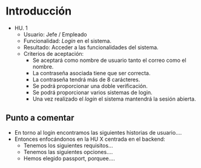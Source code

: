 # Introducción



- HU. 1
	- Usuario: Jefe / Empleado
	- Funcionalidad: *Login* en el sistema.
	- Resultado: Acceder a las funcionalidades del sistema.
	- Criterios de aceptación:
		- Se aceptará como nombre de usuario tanto el correo como el nombre.
		- La contraseña asociada tiene que ser correcta.
		- La contraseña tendrá más de 8 carácteres.
		- Se podrá proporcionar una doble verificación.
		- Se podrá proporcionar varios sistemas de login.
		- Una vez realizado el *login* el sistema mantendrá la sesión abierta.





## Punto a comentar

- En torno al login encontramos las siguientes historias de usuario....
- Entonces enfocándonos en la HU X centrada en el backend:	
	- Tenemos los siguientes requisitos...
	- Tenemos las siguientes opciones....
	- Hemos elegido passport, porquee....


